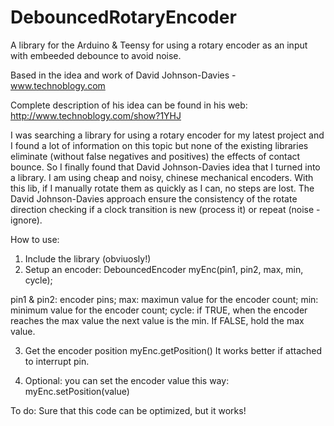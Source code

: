 # DebouncedRotaryEncoder
A library for the Arduino & Teensy for using a rotary encoder as an input with embeeded debounce to avoid noise.

Based in the idea and work of David Johnson-Davies - www.technoblogy.com 

Complete description of his idea can be found in his web: http://www.technoblogy.com/show?1YHJ

I was searching a library for using a rotary encoder for my latest project and I found a lot of information on this topic but none of the existing libraries eliminate (without false negatives and positives) the effects of contact bounce. So I finally found that David Johnson-Davies idea that I turned into a library. I am using cheap and noisy, chinese mechanical encoders. With this lib, if I manually rotate them as quickly as I can, no steps are lost. The David Johnson-Davies approach ensure the consistency of the rotate direction checking if a clock transition is new (process it) or repeat (noise - ignore).

How to use:
1. Include the library (obviuosly!)
2. Setup an encoder: 
  DebouncedEncoder myEnc(pin1, pin2, max, min, cycle); 
  
  pin1 & pin2: encoder pins; 
  max: maximun value for the encoder count; 
  min: minimum value for the encoder count; 
  cycle: if TRUE, when the encoder reaches the max value the next value is the min. If FALSE, hold the max value. 
  
3. Get the encoder position
  myEnc.getPosition()
  It works better if attached to interrupt pin.
  
4. Optional: you can set the encoder value this way: 
  myEnc.setPosition(value)

To do:
Sure that this code can be optimized, but it works!
